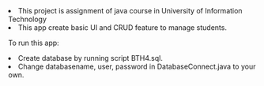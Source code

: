 <li>This project is assignment of java course in University of Information Technology</li>
<li>This app create basic UI and CRUD feature to manage students.</li>
 
<p>To run this app:
<li>Create database by running script BTH4.sql.</li>
<li>Change databasename, user, password in DatabaseConnect.java to your own.</li>
